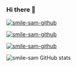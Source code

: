 ### Hi there 👋

<!--
**smile-sam/smile-sam** is a ✨ _special_ ✨ repository because its `README.md` (this file) appears on your GitHub profile.

Here are some ideas to get you started:

- 🔭 I’m currently working on ...
- 🌱 I’m currently learning ...
- 👯 I’m looking to collaborate on ...
- 🤔 I’m looking for help with ...
- 💬 Ask me about ...
- 📫 How to reach me: ...
- 😄 Pronouns: ...
- ⚡ Fun fact: ...
-->
[![smile-sam-github](https://github-readme-stats.vercel.app/api?username=smile-sam)](https://github.com/anuraghazra/github-readme-stats)

[![smile-sam-github](https://github-readme-stats.vercel.app/api?username=smile-sam)](https://github.com/anuraghazra/github-readme-stats)

[![smile-sam-github](https://github-readme-stats.vercel.app/api?username=smile-sam)](https://github.com/anuraghazra/github-readme-stats)

![smile-sam GitHub stats](https://github-readme-stats.vercel.app/api?username=smile-sam&show_icons=true&bg_color=00000000)


